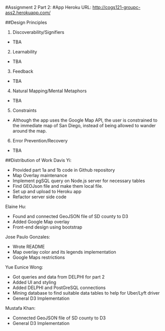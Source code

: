 #Assignment 2 Part 2:
#App Heroku URL: http://cogs121-groupc-ass2.herokuapp.com/

##Design Principles
1. Discoverability/Signifiers
  - TBA

2. Learnability
  - TBA

3. Feedback
  - TBA

4. Natural Mapping/Mental Metaphors
  - TBA

5. Constraints
  - Although the app uses the Google Map API, the user is constrained to the immediate map of San Diego, instead of being allowed to wander around the map.

6. Error Prevention/Recovery
  - TBA


##Distribution of Work
Davis Yi:
- Provided part 1a and 1b code in Github repository
- Map Overlay maintenance
- Implement pgSQL query on Node.js server for necessary tables
- Find GEOJson file and make them local file.
- Set up and upload to Heroku app
- Refactor server side code

Elaine Hu:
- Found and connected GeoJSON file of SD county to D3
- Added Google Map overlay
- Front-end design using bootstrap


Jose Paulo Gonzales:
- Wrote README
- Map overlay color and its legends implementation
- Google Maps restrictions


Yue Eunice Wong:
- Got queries and data from DELPHI for part 2
- Added UI and styling
- Added DELPHI and PostGreSQL connections
- Mining database to find suitable data tables to help for Uber/Lyft driver
- General D3 Implementation

Mustafa Khan:
- Connected GeoJSON file of SD county to D3
- General D3 Implementation
